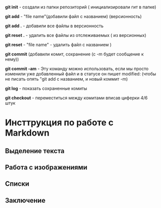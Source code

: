 **git init** - создали из папки репозиторий ( инициализировали гит в папке)

**git add** - "file name"(добавили файл с названием) (версионность)

**git add .** - добавили все файлы в  версионность

**git reset .** - удалить все файлы из отслеживаемых ( из версионных)

**git reset** - "file name" - удалить файл с названием 
)

**git commit**  (добавили комит, сохранение (с -m будет сообщение к нему))

**git commit -am** - Эту команду можно использовать, если мы просто изменили уже добавленный файл и в статусе он пишет modified: (чтобы не писать опять "git add c названием, и новый коммит -m)   

**git log** - показать сохраненные комиты

**git checkout** - переместиться между комитами вписав циферки 4/6 штук 

# Инсттрукция по работе с Markdown

## Выделение текста 

## Работа с изображениями 

## Списки

## Заключение 


